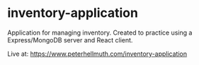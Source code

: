 # inventory-application

Application for managing inventory. Created to practice using a Express/MongoDB server and React client.

Live at:
https://www.peterhellmuth.com/inventory-application
